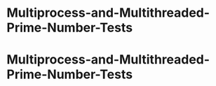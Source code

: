 # Multiprocess-and-Multithreaded-Prime-Number-Tests
# Multiprocess-and-Multithreaded-Prime-Number-Tests
